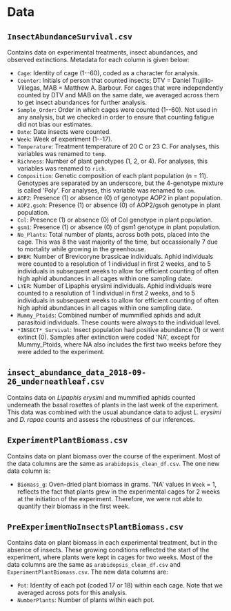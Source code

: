 # Data

## `InsectAbundanceSurvival.csv`

Contains data on experimental treatments, insect abundances, and observed extinctions. Metadata for each column is given below:

- `Cage`: Identity of cage (1--60), coded as a character for analysis.
- `Counter`: Initials of person that counted insects; DTV = Daniel Trujillo-Villegas, MAB = Matthew A. Barbour. For cages that were independently counted by DTV and MAB on the same date, we averaged across them to get insect abundances for further analysis.
- `Sample_Order`: Order in which cages were counted (1--60). Not used in any analysis, but we checked in order to ensure that counting fatigue did not bias our estimates.
- `Date`: Date insects were counted.
- `Week`: Week of experiment (1--17).
- `Temperature`: Treatment temperature of 20 C or 23 C. For analyses, this variables was renamed to `temp`.
- `Richness`: Number of plant genotypes (1, 2, or 4). For analyses, this variables was renamed to `rich`.
- `Composition`: Genetic composition of each plant population (n = 11). Genotypes are separated by an underscore, but the 4-genotype mixture is called 'Poly'. For analyses, this variable was renamed to `com`.
- `AOP2`: Presence (1) or absence (0) of genotype AOP2 in plant population.
- `AOP2.gsoh`: Presence (1) or absence (0) of AOP2/gsoh genotype in plant population.
- `Col`: Presence (1) or absence (0) of Col genotype in plant population.
- `gsm1`: Presence (1) or absence (0) of gsm1 genotype in plant population.
- `No_Plants`: Total number of plants, across both pots, placed into the cage. This was 8 the vast majority of the time, but occassionally 7 due to mortality while growing in the greenhouse.
- `BRBR`: Number of Brevicoryne brassicae individuals. Aphid individuals were counted to a resolution of 1 individual in first 2 weeks, and to 5 individuals in subsequent weeks to allow for efficient counting of often high aphid abundances in all cages within one sampling date.
- `LYER`: Number of Lipaphis erysimi individuals. Aphid individuals were counted to a resolution of 1 individual in first 2 weeks, and to 5 individuals in subsequent weeks to allow for efficient counting of often high aphid abundances in all cages within one sampling date.
- `Mummy_Ptoids`: Combined number of mummified aphids and adult parasitoid individuals. These counts were always to the individual level.
- `*INSECT*_Survival`: Insect population had positive abundance (1) or went extinct (0). Samples after extinction were coded 'NA', except for Mummy_Ptoids, where NA also includes the first two weeks before they were added to the experiment.

## `insect_abundance_data_2018-09-26_underneathleaf.csv`

Contains data on *Lipaphis erysimi* and mummified aphids counted underneath the basal rosettes of plants in the last week of the experiment. This data was combined with the usual abundance data to adjust *L. erysimi* and *D. rapae* counts and assess the robustness of our inferences.

## `ExperimentPlantBiomass.csv`

Contains data on plant biomass over the course of the experiment. Most of the data columns are the same as `arabidopsis_clean_df.csv`. The one new data column is:

- `Biomass_g`: Oven-dried plant biomass in grams. 'NA' values in `Week` = 1, reflects the fact that plants grew in the experimental cages for 2 weeks at the initiation of the experiment. Therefore, we were not able to quantify their biomass in the first week.

## `PreExperimentNoInsectsPlantBiomass.csv`

Contains data on plant biomass in each experimental treatment, but in the absence of insects. These growing conditions reflected the start of the experiment, where plants were kept in cages for two weeks. Most of the data columns are the same as `arabidopsis_clean_df.csv` and `ExperimentPlantBiomass.csv`. The new data columns are:

- `Pot`: Identity of each pot (coded 17 or 18) within each cage. Note that we averaged across pots for this analysis.
- `NumberPlants`: Number of plants within each pot.


